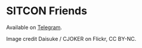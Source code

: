 SITCON Friends
==============

Available on [Telegram](https://telegram.me/addstickers/SITCONFriends).

Image credit Daisuke / CJOKER on Flickr, CC BY-NC.
